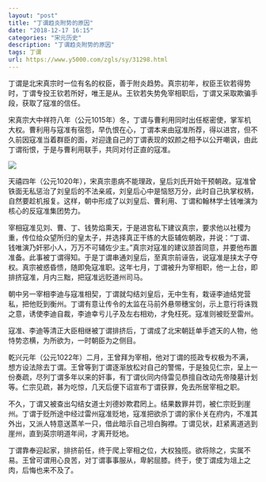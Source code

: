 ```yaml
---
layout: "post"
title: "丁谓趋炎附势的原因"
date: "2018-12-17 16:15"
categories: "宋元历史"
description: "丁谓趋炎附势的原因"
tags: 丁谓
url: https://www.y5000.com/zgls/sy/31298.html
---
```






丁谓是北宋真宗时一位有名的权臣，善于附炎趋势。真宗初年，权臣王钦若得势时，丁谓专投王钦若所好，唯王是从。王钦若失势免宰相职后，丁谓又采取欺骗手段，获取了寇准的信任。

宋真宗大中祥符八年（公元1015年）冬，丁谓与曹利用同时出任枢密使，掌军机大权。曹利用与寇准有宿怨，早仇恨在心，丁谓本来由寇准所荐，得以进宫，但不久前因寇准当着群臣的面，对迎逢自己的丁谓表现的奴颜之相予以公开嘲讽，由此丁谓衔恨，于是与曹利用联手，共同对付正直的寇准。

![](https://img.y5000.com/uploads/allimg/180705/8-1PF51641152V.jpg)

天禧四年（公元1020年），宋真宗患病不能理政，皇后刘氏开始干预朝政。寇准曾铁面无私惩治了刘皇后的不法亲戚，刘皇后心中是恼怒万分，此时自己执掌权柄，自然要趁机报复。这样，朝中形成了以刘皇后、曹利用、丁谓和翰林学士钱唯演为核心的反寇准集团势力。

宰相寇准见刘、曹、丁、钱势焰熏天，于是进宫私下建议真宗，要求他以社稷为重，传位给众望所归的皇太子，并选择真正干练的大臣辅佐朝政，并说：“丁谓、钱唯演乃奸邪小人，万万不可辅佐少主。”真宗对寇准的建议颔首同意，并要他布置准备。此事被丁谓得知。于是丁谓串通刘皇后，至真宗前诬告，说寇准是挟太子夺权。真宗被惑昏愦，随即免寇准职。这年七月，丁谓被升为宰相职，他一上台，即排挤寇准，月内三黜，把寇准远贬道州司马。

朝中另一宰相李迪与寇准相契，丁谓就勾结刘皇后，无中生有，栽诬李迪结党营私，把他贬到衡州。丁谓有意让传令的太监在马前外悬带穗宝剑，示上意行将诛戮之意，诱使李迪自裁，李迪幸亏儿子及左右相劝，才免枉死。寇准则被贬至雷州。

寇准、李迪等清正大臣相继被丁谓排挤后，丁谓成了北宋朝廷单手遮天的人物，他恃势恣横，为所欲为，一时朝臣为之侧目。

乾兴元年（公元1022年）二月，王曾拜为宰相，他对丁谓的揽政专权极为不满，想方设法除去丁谓。王曾等到丁谓逐渐放松对自己的警惕，于是独见仁宗，呈上一份奏疏，尽列丁谓多年以来的奸事，有丁谓伙同内侍雷见恭擅自改动先帝陵墓计划等。仁宗见疏，甚为吃惊，几天后便下诏宣布丁谓获罪，免去所居宰相之职。

不久，丁谓又被查出勾结女道士刘德妙欺君罔上。结果数罪并罚，被仁宗贬到崖州。丁谓于贬所途中经过雷州寇准贬地，寇准把欲杀丁谓的家仆关在府内，不准其外出，又派人特意送蒸羊一只，借此暗示自己坦白胸襟。丁谓见状，赶紧离道逃到崖州，直到英宗明道年间，才离开贬地。

丁谓靠奉迎起家，排挤前任，终于爬上宰相之位，大权独揽。欲将除之，实属不易。王曾可谓用心良苦，对丁谓事事服从，卑躬屈膝。终于，使丁谓成为俎上之肉，后悔也来不及了。
